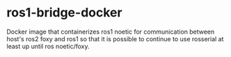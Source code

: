 # ros1-bridge-docker

Docker image that containerizes ros1 noetic for communication between host's ros2 foxy and ros1 so that it is possible to continue to use rosserial at least up until ros noetic/foxy.